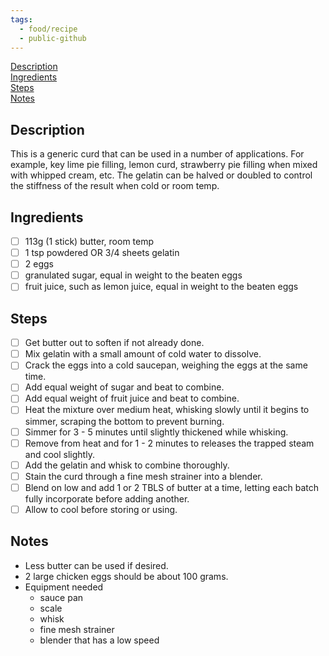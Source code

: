 ```yaml
---
tags:
  - food/recipe
  - public-github
---
```


[Description](#Description)  
[Ingredients](#Ingredients)  
[Steps](#Steps)  
[Notes](#Notes)  

## Description

This is a generic curd that can be used in a number of applications. For example, key lime pie filling, lemon curd, strawberry pie filling when mixed with whipped cream, etc. The gelatin can be halved or doubled to control the stiffness of the result when cold or room temp.

## Ingredients

- [ ] 113g (1 stick) butter, room temp
- [ ] 1 tsp powdered OR 3/4 sheets gelatin
- [ ] 2 eggs
- [ ] granulated sugar, equal in weight to the beaten eggs
- [ ] fruit juice, such as lemon juice, equal in weight to the beaten eggs

## Steps

- [ ] Get butter out to soften if not already done.
- [ ] Mix gelatin with a small amount of cold water to dissolve. 
- [ ] Crack the eggs into a cold saucepan, weighing the eggs at the same time.
- [ ] Add equal weight of sugar and beat to combine.
- [ ] Add equal weight of fruit juice and beat to combine.
- [ ] Heat the mixture over medium heat, whisking slowly until it begins to simmer, scraping the bottom to prevent burning.
- [ ] Simmer for 3 - 5 minutes until slightly thickened while whisking. 
- [ ] Remove from heat and for 1 - 2 minutes to releases the trapped steam and cool slightly.
- [ ] Add the gelatin and whisk to combine thoroughly. 
- [ ] Stain the curd through a fine mesh strainer into a blender.
- [ ] Blend on low and add 1 or 2 TBLS of butter at a time, letting each batch fully incorporate before adding another.
- [ ] Allow to cool before storing or using.

## Notes
- Less butter can be used if desired.
- 2 large chicken eggs should be about 100 grams.
- Equipment needed
	- sauce pan
	- scale
	- whisk
	- fine mesh strainer
	- blender that has a low speed
